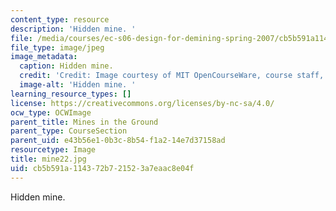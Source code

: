 ```yaml
---
content_type: resource
description: 'Hidden mine. '
file: /media/courses/ec-s06-design-for-demining-spring-2007/cb5b591a114372b721523a7eaac8e04f_mine22.jpg
file_type: image/jpeg
image_metadata:
  caption: Hidden mine.
  credit: 'Credit: Image courtesy of MIT OpenCourseWare, course staff, and students.'
  image-alt: 'Hidden mine. '
learning_resource_types: []
license: https://creativecommons.org/licenses/by-nc-sa/4.0/
ocw_type: OCWImage
parent_title: Mines in the Ground
parent_type: CourseSection
parent_uid: e43b56e1-0b3c-8b54-f1a2-14e7d37158ad
resourcetype: Image
title: mine22.jpg
uid: cb5b591a-1143-72b7-2152-3a7eaac8e04f
---
```

Hidden mine. 